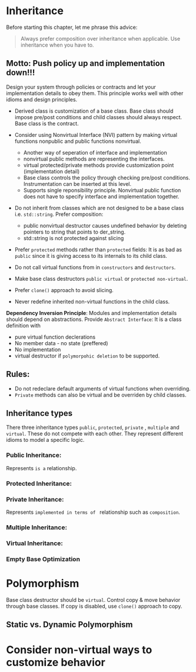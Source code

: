 # Inheritance
Before starting this chapter, let me phrase this advice:
> Always prefer composition over inheritance when applicable. Use inheritance when you have to.

## **Motto: Push policy up and implementation down!!!**
Design your system through policies or contracts and let your implementation details to obey them. This principle works well with other idioms and design principles.


- Derived class is customization of a base class. Base class should impose pre/post conditions and child classes should always respect. Base class is the contract.

- Consider using Nonvirtual Interface (NVI) pattern by making virtual functions nonpublic and public functions nonvirtual.
    * Another way of seperation of interface and implementation
    * nonvirtual public methods are representing the interfaces.
    * virtual protected/private methods provide customization point (implementation detail)
    * Base class controls the policy through checking pre/post conditions. Instrumentation can be inserted at this level.
    * Supports single reponsibility principle. Nonvirtual public function does not have to specify interface and implementation together. 

- Do not inherit from classes which are not designed to be a base class i.e. `std::string`. Prefer composition:
    * public nonvirtual destructor causes undefined behavior by deleting pointers to string that points to der_string.
    * std::string is not protected against slicing

- Prefer `protected` methods rather than `protected` fields: It is as bad as `public` since it is giving access to its internals to its child class.

- Do not call virtual functions from in `constructors` and `destructors`.

- Make base class destructors `public virtual` or `protected non-virtual`.

- Prefer `clone()` approach to avoid slicing.

- Never redefine inherited non-virtual functions in the child class.


**Dependency Inversion Principle**: Modules and implementation details should depend on abstractions. Provide `Abstract Interface`: It is a class definition with

* pure virtual function declerations
* No member data - no state (preffered)
* No implementation
* virtual destructor if `polymorpohic deletion` to be supported.

## Rules:
- Do not redeclare default arguments of virtual functions when overriding.
- `Private` methods can also be virtual and be overriden by child classes.
## Inheritance types
There three inheritance types `public`, `protected`, `private` , `multiple` and `virtual`. These do not compete with each other. They represent different idioms to model a specific logic.

### Public Inheritance:
Represents `is a` relationship. 
### Protected Inheritance:

### Private Inheritance:
Represents `implemented in terms of ` relationship such as `composition`.
### Multiple Inheritance:

### Virtual Inheritance:

### Empty Base Optimization

# Polymorphism
Base class destructor should be `virtual`.
Control copy & move behavior through base classes.
If copy is disabled, use `clone()` approach to copy.

## Static vs. Dynamic Polymorphism

# Consider non-virtual ways to customize behavior
